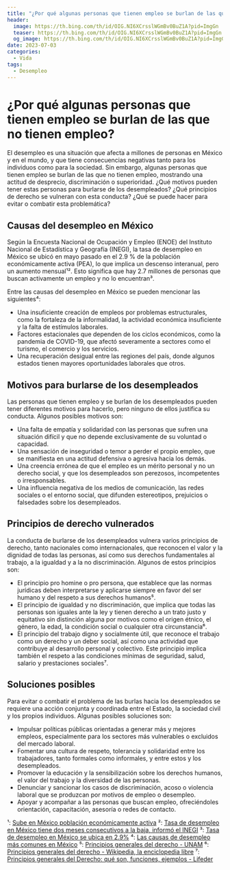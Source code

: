 ```yaml
---
title: "¿Por qué algunas personas que tienen empleo se burlan de las que no tienen empleo?"
header:
  image: https://th.bing.com/th/id/OIG.NI6XCrsslWGmBv0BuZ1A?pid=ImgGn
  teaser: https://th.bing.com/th/id/OIG.NI6XCrsslWGmBv0BuZ1A?pid=ImgGn
  og_image: https://th.bing.com/th/id/OIG.NI6XCrsslWGmBv0BuZ1A?pid=ImgGn
date: 2023-07-03
categories:
  - Vida
tags:
  - Desempleo
---
```


# ¿Por qué algunas personas que tienen empleo se burlan de las que no tienen empleo?

El desempleo es una situación que afecta a millones de personas en México y en el mundo, y que tiene consecuencias negativas tanto para los individuos como para la sociedad. Sin embargo, algunas personas que tienen empleo se burlan de las que no tienen empleo, mostrando una actitud de desprecio, discriminación o superioridad. ¿Qué motivos pueden tener estas personas para burlarse de los desempleados? ¿Qué principios de derecho se vulneran con esta conducta? ¿Qué se puede hacer para evitar o combatir esta problemática?

## Causas del desempleo en México

Según la Encuesta Nacional de Ocupación y Empleo (ENOE) del Instituto Nacional de Estadística y Geografía (INEGI), la tasa de desempleo en México se ubicó en mayo pasado en el 2.9 % de la población económicamente activa (PEA), lo que implica un descenso interanual, pero un aumento mensual¹². Esto significa que hay 2.7 millones de personas que buscan activamente un empleo y no lo encuentran³.

Entre las causas del desempleo en México se pueden mencionar las siguientes⁴:

- Una insuficiente creación de empleos por problemas estructurales, como la fortaleza de la informalidad, la actividad económica insuficiente y la falta de estímulos laborales.
- Factores estacionales que dependen de los ciclos económicos, como la pandemia de COVID-19, que afectó severamente a sectores como el turismo, el comercio y los servicios.
- Una recuperación desigual entre las regiones del país, donde algunos estados tienen mayores oportunidades laborales que otros.

## Motivos para burlarse de los desempleados

Las personas que tienen empleo y se burlan de los desempleados pueden tener diferentes motivos para hacerlo, pero ninguno de ellos justifica su conducta. Algunos posibles motivos son:

- Una falta de empatía y solidaridad con las personas que sufren una situación difícil y que no depende exclusivamente de su voluntad o capacidad.
- Una sensación de inseguridad o temor a perder el propio empleo, que se manifiesta en una actitud defensiva o agresiva hacia los demás.
- Una creencia errónea de que el empleo es un mérito personal y no un derecho social, y que los desempleados son perezosos, incompetentes o irresponsables.
- Una influencia negativa de los medios de comunicación, las redes sociales o el entorno social, que difunden estereotipos, prejuicios o falsedades sobre los desempleados.

## Principios de derecho vulnerados

La conducta de burlarse de los desempleados vulnera varios principios de derecho, tanto nacionales como internacionales, que reconocen el valor y la dignidad de todas las personas, así como sus derechos fundamentales al trabajo, a la igualdad y a la no discriminación. Algunos de estos principios son:

- El principio pro homine o pro persona, que establece que las normas jurídicas deben interpretarse y aplicarse siempre en favor del ser humano y del respeto a sus derechos humanos⁵.
- El principio de igualdad y no discriminación, que implica que todas las personas son iguales ante la ley y tienen derecho a un trato justo y equitativo sin distinción alguna por motivos como el origen étnico, el género, la edad, la condición social o cualquier otra circunstancia⁶.
- El principio del trabajo digno y socialmente útil, que reconoce el trabajo como un derecho y un deber social, así como una actividad que contribuye al desarrollo personal y colectivo. Este principio implica también el respeto a las condiciones mínimas de seguridad, salud, salario y prestaciones sociales⁷.

## Soluciones posibles

Para evitar o combatir el problema de las burlas hacia los desempleados se requiere una acción conjunta y coordinada entre el Estado, la sociedad civil y los propios individuos. Algunas posibles soluciones son:

- Impulsar políticas públicas orientadas a generar más y mejores empleos, especialmente para los sectores más vulnerables o excluidos del mercado laboral.
- Fomentar una cultura de respeto, tolerancia y solidaridad entre los trabajadores, tanto formales como informales, y entre estos y los desempleados.
- Promover la educación y la sensibilización sobre los derechos humanos, el valor del trabajo y la diversidad de las personas.
- Denunciar y sancionar los casos de discriminación, acoso o violencia laboral que se produzcan por motivos de empleo o desempleo.
- Apoyar y acompañar a las personas que buscan empleo, ofreciéndoles orientación, capacitación, asesoría o redes de contacto.

¹: [Sube en México población económicamente activa](https://www.elsiglodetorreon.com.mx/noticia/2023/sube-en-mexico-poblacion-economicamente-activa.html)
²: [Tasa de desempleo en México tiene dos meses consecutivos a la baja, informó el INEGI](https://www.infobae.com/mexico/2023/07/02/tasa-de-desempleo-en-mexico-tiene-dos-meses-consecutivos-a-la-baja-informo-el-inegi/)
³: [Tasa de desempleo en México se ubica en 2.9%](https://www.msn.com/es-mx/dinero/noticias/tasa-de-desempleo-en-m%C3%A9xico-se-ubica-en-29/ar-AA1diUJq)
⁴: [Las causas de desempleo más comunes en México](https://www.eleconomista.com.mx/capitalhumano/Las-causas-de-desempleo-mas-comunes-en-Mexico-20220126-0087.html)
⁵: [Principios generales del derecho - UNAM](https://archivos.juridicas.unam.mx/www/bjv/libros/1/139/11.pdf)
⁶: [Principios generales del derecho - Wikipedia, la enciclopedia libre](https://es.wikipedia.org/wiki/Principios_generales_del_Derecho)
⁷: [Principios generales del Derecho: qué son, funciones, ejemplos - Lifeder](https://www.lifeder.com/principios-generales-derecho/)

